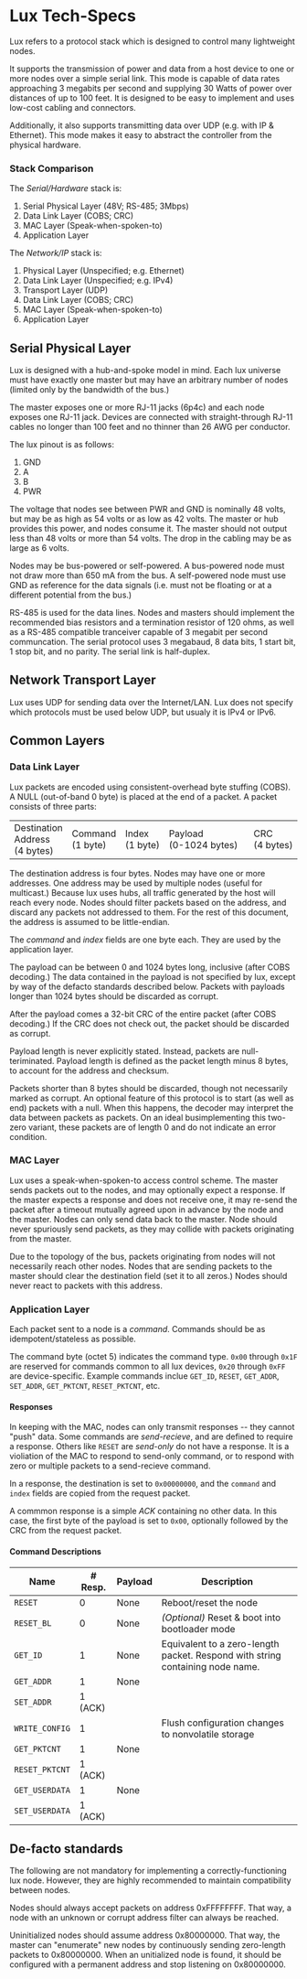 Lux Tech-Specs
==============

Lux refers to a protocol stack which is designed to control many lightweight nodes. 

It supports the transmission of power and data from a host device to one or more nodes over a simple serial link. This mode is capable of data rates approaching 3 megabits per second and supplying 30 Watts of power over distances of up to 100 feet. It is designed to be easy to implement and uses low-cost cabling and connectors.

Additionally, it also supports transmitting data over UDP (e.g. with IP & Ethernet). This mode makes it easy to abstract the controller from the physical hardware.

### Stack Comparison

The *Serial/Hardware* stack is:

1. Serial Physical Layer (48V; RS-485; 3Mbps)
2. Data Link Layer (COBS; CRC)
3. MAC Layer (Speak-when-spoken-to)
4. Application Layer

The *Network/IP* stack is:

1. Physical Layer (Unspecified; e.g. Ethernet)
2. Data Link Layer (Unspecified; e.g. IPv4)
3. Transport Layer (UDP)
3. Data Link Layer (COBS; CRC)
3. MAC Layer (Speak-when-spoken-to)
4. Application Layer

Serial Physical Layer
---------------------

Lux is designed with a hub-and-spoke model in mind. Each lux universe must have exactly one master but may have an arbitrary number of nodes (limited only by the bandwidth of the bus.)

The master exposes one or more RJ-11 jacks (6p4c) and each node exposes one RJ-11 jack. Devices are connected with straight-through RJ-11 cables no longer than 100 feet and no thinner than 26 AWG per conductor.

The lux pinout is as follows:
 1. GND
 2. A
 3. B
 4. PWR

The voltage that nodes see between PWR and GND is nominally 48 volts, but may be as high as 54 volts or as low as 42 volts. The master or hub provides this power, and nodes consume it. The master should not output less than 48 volts or more than 54 volts. The drop in the cabling may be as large as 6 volts.

Nodes may be bus-powered or self-powered. A bus-powered node must not draw more than 650 mA from the bus. A self-powered node must use GND as reference for the data signals (i.e. must not be floating or at a different potential from the bus.)

RS-485 is used for the data lines. Nodes and masters should implement the recommended bias resistors and a termination resistor of 120 ohms, as well as a RS-485 compatible tranceiver capable of 3 megabit per second communcation. The serial protocol uses 3 megabaud, 8 data bits, 1 start bit, 1 stop bit, and no parity. The serial link is half-duplex.

Network Transport Layer
-----------------------

Lux uses UDP for sending data over the Internet/LAN. Lux does not specify which protocols must be used below UDP, but usualy it is IPv4 or IPv6.

Common Layers
-------------
### Data Link Layer
Lux packets are encoded using consistent-overhead byte stuffing (COBS). A NULL (out-of-band 0 byte) is placed at the end of a packet. A packet consists of three parts:

<table><tr>
 <td>Destination Address <br> (4&nbsp;bytes)</td>
 <td>Command <br> (1&nbsp;byte)</td>
 <td>Index <br> (1&nbsp;byte)</td>
 <td width="100%">Payload <br> (0-1024&nbsp;bytes) </td>
 <td>CRC <br> (4&nbsp;bytes) </td>
</tr></table>

The destination address is four bytes. Nodes may have one or more addresses. One address may be used by multiple nodes (useful for multicast.) Because lux uses hubs, all traffic generated by the host will reach every node. Nodes should filter packets based on the address, and discard any packets not addressed to them. For the rest of this document, the address is assumed to be little-endian.

The *command* and *index* fields are one byte each. They are used by the application layer.

The payload can be between 0 and 1024 bytes long, inclusive (after COBS decoding.) The data contained in the payload is not specified by lux, except by way of the defacto standards described below. Packets with payloads longer than 1024 bytes should be discarded as corrupt.

After the payload comes a 32-bit CRC of the entire packet (after COBS decoding.) If the CRC does not check out, the packet should be discarded as corrupt.

Payload length is never explicitly stated. Instead, packets are null-teriminated. Payload length is defined as the packet length minus 8 bytes, to account for the address and checksum.

Packets shorter than 8 bytes should be discarded, though not necessarily marked as corrupt. An optional feature of this protocol is to start (as well as end) packets with a null. When this happens, the decoder may interpret the data between packets as packets. On an ideal busimplementing this two-zero variant, these packets are of length 0 and do not indicate an error condition.

### MAC Layer

Lux uses a speak-when-spoken-to access control scheme. The master sends packets out to the nodes, and may optionally expect a response. If the master expects a response and does not receive one, it may re-send the packet after a timeout mutually agreed upon in advance by the node and the master. Nodes can only send data back to the master. Node should never spuriously send packets, as they may collide with packets originating from the master.

Due to the topology of the bus, packets originating from nodes will not necessarily reach other nodes. Nodes that are sending packets to the master should clear the destination field (set it to all zeros.) Nodes should never react to packets with this address.

### Application Layer

Each packet sent to a node is a *command*. Commands should be as idempotent/stateless as possible.

The command byte (octet 5) indicates the command type. `0x00` through `0x1F` are reserved for commands common to all lux devices, `0x20` through `0xFF` are device-specific. Example commands inclue ``GET_ID``, ``RESET``, ``GET_ADDR``, ``SET_ADDR``, ``GET_PKTCNT``, ``RESET_PKTCNT``, etc. 

<!-- Some command IDs are common to all lux nodes, others are specific to particular node types. For example, ``FRAME`` is specific to LED strips. -->



#### Responses

In keeping with the MAC, nodes can only transmit responses -- they cannot "push" data. Some commands are *send-recieve*, and are defined to require a response. Others like ``RESET`` are *send-only* do not have a response. It is a violiation of the MAC to respond to send-only command, or to respond with zero or multiple packets to a send-recieve command.

In a response, the destination is set to `0x00000000`, and the `command` and `index` fields are copied from the request packet.

A commmon response is a simple *ACK* containing no other data. In this case, the first byte of the payload is set to `0x00`, optionally followed by the CRC from the request packet.

#### Command Descriptions

Name            | # Resp.   | Payload           | Description 
----------------|-----------|-------------------|-------------
`RESET`         | 0         | None              | Reboot/reset the node
`RESET_BL`      | 0         | None | *(Optional)* Reset & boot into bootloader mode
`GET_ID`        | 1         | None | Equivalent to a zero-length packet. Respond with string containing node name.
`GET_ADDR`      | 1         | None | 
`SET_ADDR`      | 1 (ACK)   | | 
`WRITE_CONFIG`  | 1         | | Flush configuration changes to nonvolatile storage
`GET_PKTCNT`    | 1         | None |
`RESET_PKTCNT`  | 1 (ACK)   | |
`GET_USERDATA`  | 1         | None |
`SET_USERDATA`  | 1 (ACK)   | | 


De-facto standards
------------------

The following are not mandatory for implementing a correctly-functioning lux node. However, they are highly recommended to maintain compatibility between nodes.

Nodes should always accept packets on address 0xFFFFFFFF. That way, a node with an unknown or corrupt address filter can always be reached.

Uninitialized nodes should assume address 0x80000000. That way, the master can "enumerate" new nodes by continuously sending zero-length packets to 0x80000000. When an unitialized node is found, it should be configured with a permanent address and stop listening on 0x80000000.
